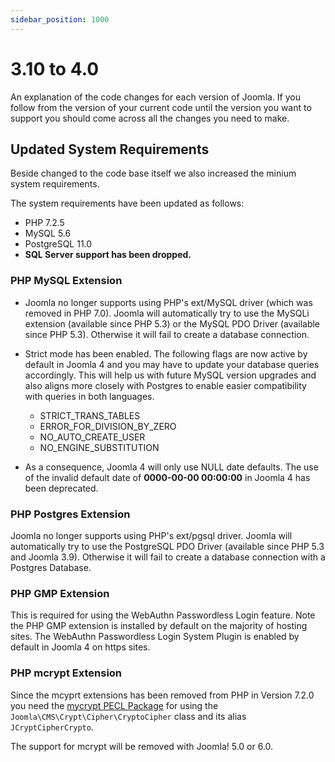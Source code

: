 ```yaml
---
sidebar_position: 1000
---
```


3.10 to 4.0
===========
An explanation of the code changes for each version of Joomla.
If you follow from the version of your current code until the version you
want to support you should come across all the changes you need to make.

Updated System Requirements
---------------------------

Beside changed to the code base itself we also increased the minium 
system requirements.

The system requirements have been updated as follows:

* PHP 7.2.5
* MySQL 5.6
* PostgreSQL 11.0
* **SQL Server support has been dropped.**

### PHP MySQL Extension

* Joomla no longer supports using PHP's ext/MySQL driver (which was removed in PHP 7.0). 
  Joomla will automatically try to use the MySQLi extension (available since PHP 5.3) or 
  the MySQL PDO Driver (available since PHP 5.3). Otherwise it will fail to create a
  database connection.

* Strict mode has been enabled. The following flags are now active by default in Joomla 4
  and you may have to update your database queries accordingly. This will help us with
  future MySQL version upgrades and also aligns more closely with Postgres to enable 
  easier compatibility with queries in both languages.
  * STRICT_TRANS_TABLES
  * ERROR_FOR_DIVISION_BY_ZERO
  * NO_AUTO_CREATE_USER
  * NO_ENGINE_SUBSTITUTION

* As a consequence, Joomla 4 will only use NULL date defaults. The use of the invalid
  default date of **0000-00-00 00:00:00** in Joomla 4 has been deprecated.

### PHP Postgres Extension

Joomla no longer supports using PHP's ext/pgsql driver. Joomla will automatically try to
use the PostgreSQL PDO Driver (available since PHP 5.3 and Joomla 3.9). Otherwise it will
fail to create a database connection with a Postgres Database.

### PHP GMP Extension

This is required for using the WebAuthn Passwordless Login feature. Note the PHP GMP
extension is installed by default on the majority of hosting sites. The WebAuthn Passwordless
Login System Plugin is enabled by default in Joomla 4 on https sites.

### PHP mcrypt Extension

Since the mcyprt extensions has been removed from PHP in Version 7.2.0 you need the 
[mycrypt PECL Package](https://pecl.php.net/package/mcrypt) for using the 
`Joomla\CMS\Crypt\Cipher\CryptoCipher` class and its alias `JCryptCipherCrypto`.

The support for mcrypt will be removed with Joomla! 5.0 or 6.0.

